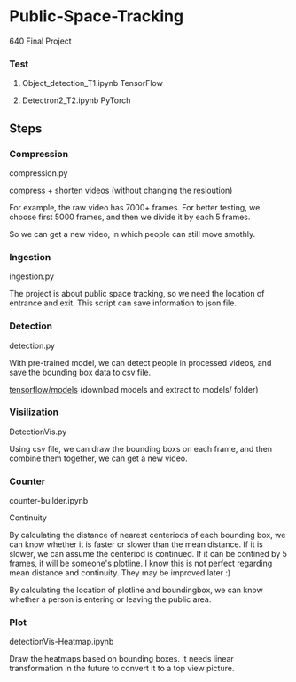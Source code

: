 # Public-Space-Tracking
640 Final Project


### Test

1. Object_detection_T1.ipynb
TensorFlow 

2. Detectron2_T2.ipynb
PyTorch

## Steps
### Compression
compression.py

compress + shorten videos (without changing the resloution)

For example, the raw video has 7000+ frames. For better testing, we choose first 5000 frames, and then we divide it by each 5 frames. 

So we can get a new video, in which people can still move smothly.

### Ingestion
ingestion.py

The project is about public space tracking, so we need the location of entrance and exit. This script can save information to json file.

### Detection
detection.py

With pre-trained model, we can detect people in processed videos, and save the bounding box data to csv file.

[tensorflow/models](https://github.com/tensorflow/models/blob/master/research/object_detection/g3doc/tf2_detection_zoo.md)
(download models and extract to models/ folder)

### Visilization
DetectionVis.py

Using csv file, we can draw the bounding boxs on each frame, and then combine them together, we can get a new video.

### Counter
counter-builder.ipynb

Continuity

By calculating the distance of nearest centeriods of each bounding box, we can know whether it is faster or slower than the mean distance. If it is slower, we can assume the centeriod is continued. If it can be contined by 5 frames, it will be someone's plotline. 
    I know this is not perfect regarding mean distance and continuity. They may be improved later :)

By calculating the location of plotline and boundingbox, we can know whether a person is entering or leaving the public area.

### Plot
detectionVis-Heatmap.ipynb

Draw the heatmaps based on bounding boxes. It needs linear transformation in the future to convert it to a top view picture.




